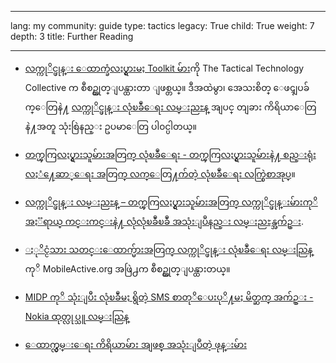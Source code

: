 

---

lang: my
community: guide
type: tactics
legacy: True
child: True
weight: 7
depth: 3
title: Further Reading

---

* [လက္ကုိင္ဖုန္း ေထာက္ခံလႈပ္ရွားမႈ Toolkit မ်ား](http://wiki.mobiles.tacticaltech.org/index.php/Main_Page)ကို The Tactical Technology Collective က စီစဥ္ထုတ္ျပန္ထားတာ ျဖစ္တယ္။ ဒီအထဲမွာ၊ အေသးစိတ္ ေဖၚျပခ်က္ေတြနဲ႔ [လက္ကုိင္ဖုန္း လုံၿခဳံေရး လမ္းညႊန္](http://wiki.mobiles.tacticaltech.org/index.php/Security) အျပင္ တျခား ကိရိယာေတြနဲ႔အတူ သုံးစြဲနည္း ဥပမာေတြ ပါ၀င္ပါတယ္။ 

* [တက္ၾကြလႈပ္ရွားသူမ်ားအတြက္ လုံၿခဳံေရး - တက္ၾကြလႈပ္ရွားသူမ်ားနဲ႔ စည္းရုံးလႈံ႔ေဆာ္ေရး အတြက္ လက္ေတြ႔က်တဲ့ လုံၿခဳံေရး လက္စြဲစာအုပ္](http://www.activistsecurity.org/)။

* [လက္ကုိင္ဖုန္း လမ္းညႊန္ –  တက္ၾကြလႈပ္ရွားသူမ်ားအတြက္ လက္ကုိင္ဖုန္းမ်ားကုိ အႏၱရာယ္ ကင္းကင္းနဲ႔ လုံလုံၿခဳံၿခဳံ အသုံးျပဳနည္း လမ္းညႊန္အက်ဥ္း](http://www.freebeagles.org/articles/mobile_phones.html).

* [ႏုိင္ငံသား သတင္းေထာက္မ်ားအတြက္ လက္ကုိင္ဖုန္း လုံၿခဳံေရး လမ္းညြန္](http://mobileactive.org/mobilesecurity-citizenjournalism) ကုိ MobileActive.org အဖြဲ႕က စီစဥ္ထုတ္ျပန္ထားတယ္။ 

* [MIDP ကုိ သုံးျပီး လုံၿခဳံမႈ ရွိတဲ့ SMS စာတုိေပးပုိ႔မႈ မိတ္ဆက္ အက်ဥ္း - Nokia ထုတ္လုပ္သူ လမ္းညြန္](http://sw.nokia.com/id/5274b81c-12d0-43bb-8d89-26f6a1ae111f/A_Brief_Introduction_to_Secure_SMS_Messaging_in_MIDP_en.pdf)

* [ေထာက္လွမ္းေရး ကိရိယာမ်ား အျဖစ္ အသုံးျပဳတဲ့ ဖုန္းမ်ား](http://www.mysecured.com/?p=127)

